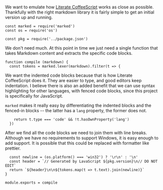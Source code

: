 We want to emulate how [Literate CoffeeScript](https://coffeescript.org/#literate) works as close as possible. Thankfully with the right markdown library it is fairly simple to get an initial version up and running.

    const marked = require('marked')
    const os = require('os')

    const pkg = require('../package.json')

We don't need much. At this point in time we just need a single function that takes Markdown content and extracts the specific code blocks.

    function compile (markdown) {
      const tokens = marked.lexer(markdown).filter(t => {

We want the indented code blocks because that is how Literate CoffeeScript does it. They are easier to type, and good editors keep indentation. I believe there is also an added benefit that we can use syntax highlighting for other languages, with fenced code blocks, since this project is specifically for JavaScript.

`marked` makes it really easy by differentiating the indented blocks and the fenced-in blocks -- the latter has a `lang` property, the former does not.

        return t.type === 'code' && !t.hasOwnProperty('lang')
      })

After we find all the code blocks we need to join them with line breaks. Although we have no requirements to support Windows, it is easy enough to add support. It is possible that this could be replaced with formatter like prettier.

      const newline = (os.platform() === 'win32') ? '\r\n' : '\n'
      const header = `// Generated by LavaScript ${pkg.version}\n// DO NOT EDIT`
      return `${header}\n\n${tokens.map(t => t.text).join(newline)}`
    }

    module.exports = compile
